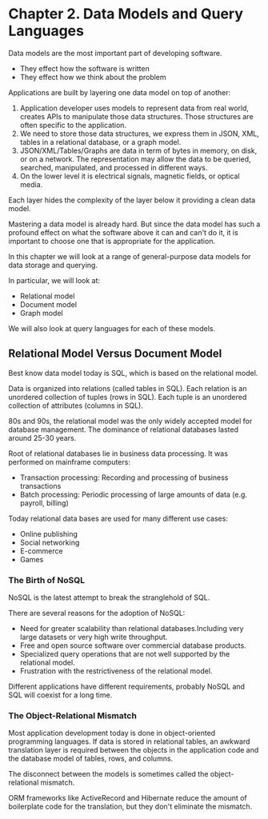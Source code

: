 # Chapter 2. Data Models and Query Languages

Data models are the most important part of developing software. 

- They effect how the software is written
- They effect how we think about the problem

Applications are built by layering one data model on top of another:

1. Application developer uses models to represent data from real world, creates APIs to manipulate those data structures. Those structures are often specific to the application.
2. We need to store those data structures, we express them in JSON, XML, tables in a relational database, or a graph model.
3. JSON/XML/Tables/Graphs are data in term of bytes in memory, on disk, or on a network. The representation may allow the data to be queried, searched, manipulated, and processed in different ways.
4. On the lower level it is electrical signals, magnetic fields, or optical media.

Each layer hides the complexity of the layer below it providing a clean data model.

Mastering a data model is already hard. But since the data model has such a profound effect on what the software above it can and can't do it, it is important to choose one that is appropriate for the application.

In this chapter we will look at a range of general-purpose data models for data storage and querying.

In particular, we will look at:

- Relational model
- Document model
- Graph model

We will also look at query languages for each of these models.

## Relational Model Versus Document Model

Best know data model today is SQL, which is based on the relational model.

Data is organized into relations (called tables in SQL). Each relation is an unordered collection of tuples (rows in SQL). Each tuple is an unordered collection of attributes (columns in SQL).

80s and 90s, the relational model was the only widely accepted model for database management. The dominance of relational databases lasted around 25-30 years.

Root of relational databases lie in business data processing. It was performed on mainframe computers:

- Transaction processing: Recording and processing of business transactions
- Batch processing: Periodic processing of large amounts of data (e.g. payroll, billing)

Today relational data bases are used for many different use cases:

- Online publishing
- Social networking
- E-commerce
- Games

### The Birth of NoSQL

NoSQL is the latest attempt to break the stranglehold of SQL.

There are several reasons for the adoption of NoSQL:

- Need for greater scalability than relational databases.Including very large datasets or very high write throughput.
- Free and open source software over commercial database products.
- Specialized query operations that are not well supported by the relational model.
- Frustration with the restrictiveness of the relational model.

Different applications have different requirements, probably NoSQL and SQL will coexist for a long time.

### The Object-Relational Mismatch

Most application development today is done in object-oriented programming languages. If data is stored in relational tables, an awkward translation layer is required between the objects in the application code and the database model of tables, rows, and columns.

The disconnect between the models is sometimes called the object-relational mismatch.

ORM frameworks like ActiveRecord and Hibernate reduce the amount of boilerplate code for the translation, but they don't eliminate the mismatch.

